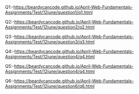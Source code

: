 Q1:-https://beardycancode.github.io/April-Web-Fundamentals-Assignments/Test/12june/question1/q1.html



Q2:-https://beardycancode.github.io/April-Web-Fundamentals-Assignments/Test/12june/question2/q2.html



Q3:-https://beardycancode.github.io/April-Web-Fundamentals-Assignments/Test/12june/question3/q3.html



Q4:-https://beardycancode.github.io/April-Web-Fundamentals-Assignments/Test/12june/question4/q4.html



Q5:-https://beardycancode.github.io/April-Web-Fundamentals-Assignments/Test/12june/question4/q4.html



Q6:-https://beardycancode.github.io/April-Web-Fundamentals-Assignments/Test/12june/question6/q6.html
